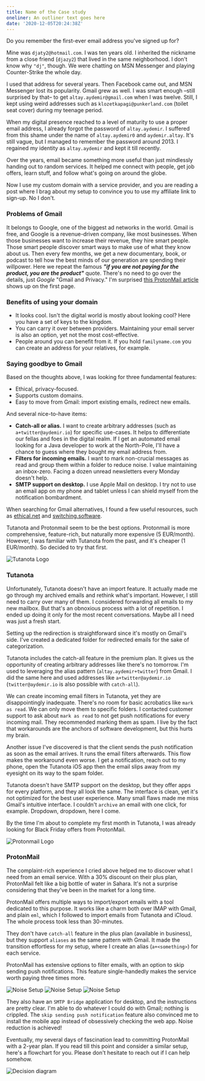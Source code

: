 ```yaml
---
title: Name of the Case study
oneliner: An outliner text goes here
date: '2020-12-05T20:24:38Z'
---
```


Do you remember the first-ever email address you've signed up for?

Mine was `djaty2@hotmail.com`. I was ten years old. I inherited the nickname from a close friend (`djazy2`) that lived in the same neighborhood. I don't know why `"dj"`, though. We were chatting on MSN Messenger and playing Counter-Strike the whole day.

I used that address for several years. Then Facebook came out, and MSN Messenger lost its popularity. Gmail grew as well. I was smart enough –still surprised by that– to get `altay.aydemir@gmail.com` when I was twelve. Still, I kept using weird addresses such as `klozetkapagi@punkerland.com` (toilet seat cover) during my teenage period.

When my digital presence reached to a level of maturity to use a proper email address, I already forgot the password of `altay.aydemir`. I suffered from this shame under the name of `altay.aydemir0` and `aydemir.altay`. It's still vague, but I managed to remember the password around 2013. I regained my identity as `altay.aydemir` and kept it till recently.

Over the years, email became something more useful than just mindlessly handing out to random services. It helped me connect with people, get job offers, learn stuff, and follow what's going on around the globe.

Now I use my custom domain with a service provider, and you are reading a post where I brag about my setup to convince you to use my affiliate link to sign-up. No I don't.

### Problems of Gmail

It belongs to Google, one of the biggest ad networks in the world. Gmail is free, and Google is a revenue-driven company, like most businesses. When those businesses want to increase their revenue, they hire smart people. Those smart people discover smart ways to make use of what they know about us. Then every few months, we get a new documentary, book, or podcast to tell how the best minds of our generation are spending their willpower. Here we repeat the famous **_"if you are not paying for the product, you are the product"_** quote. There's no need to go over the details, just _Google_ "Gmail and Privacy." I'm surprised [this ProtonMail article](https://protonmail.com/posts/google-privacy-problem/) shows up on the first page.

### Benefits of using your domain

- It looks cool. Isn't the digital world is mostly about looking cool? Here you have a set of keys to the kingdom.
- You can carry it over between providers. Maintaining your email server is also an option, yet not the most cost-effective.
- People around you can benefit from it. If you hold `familyname.com` you can create an address for your relatives, for example.

### Saying goodbye to Gmail

Based on the thoughts above, I was looking for three fundamental features:

- Ethical, privacy-focused.
- Supports custom domains.
- Easy to move from Gmail: import existing emails, redirect new emails.

And several nice-to-have items:

- **Catch-all or alias.** I want to create arbitrary addresses (such as `a+twitter@aydemir.io`) for specific use-cases. It helps to differentiate our fellas and foes in the digital realm. If I get an automated email looking for a Java developer to work at the North-Pole, I'll have a chance to guess where they bought my email address from.
- **Filters for incoming emails.** I want to mark non-crucial messages as read and group them within a folder to reduce noise. I value maintaining an inbox-zero. Facing a dozen unread newsletters every Monday doesn't help.
- **SMTP support on desktop.** I use Apple Mail on desktop. I try not to use an email app on my phone and tablet unless I can shield myself from the notification bombardment.

When searching for Gmail alternatives, I found a few useful resources, such as [ethical.net](https://ethical.net/resources/?resource-category=email-services) and [switching.software](https://switching.software/replace/gmail/).

Tutanota and Protonmail seem to be the best options. Protonmail is more comprehensive, feature-rich, but naturally more expensive (5 EUR/month). However, I was familiar with Tutanota from the past, and it's cheaper (1 EUR/month). So decided to try that first.

![Tutanota Logo](/images/posts/email/tutanota.jpg)

### Tutanota

Unfortunately, Tutanota doesn't have an import feature. It actually made me go through my archived emails and rethink what's important. However, I still need to carry over many of them. I considered forwarding all emails to my new mailbox. But that's an obnoxious process with a lot of repetition. I ended up doing it only for the most recent conversations. Maybe all I need was just a fresh start.

Setting up the redirection is straightforward since it's mostly on Gmail's side. I've created a dedicated folder for redirected emails for the sake of categorization.

Tutanota includes the catch-all feature in the premium plan. It gives us the opportunity of creating arbitrary addresses like there's no tomorrow. I'm used to leveraging the alias pattern (`altay.aydemir+twitter`) from Gmail. I did the same here and used addresses like `a+twitter@aydemir.io` (`twitter@aydemir.io` is also possible with `catch-all`).

We can create incoming email filters in Tutanota, yet they are disappointingly inadequate. There's no room for basic acrobatics like `mark as read`. We can only move them to specific folders. I contacted customer support to ask about `mark as read` to not get push notifications for every incoming mail. They recommended marking them as spam. I live by the fact that workarounds are the anchors of software development, but this hurts my brain.

Another issue I've discovered is that the client sends the push notification as soon as the email arrives. It runs the email filters afterwards. This flow makes the workaround even worse. I get a notification, reach out to my phone, open the Tutanota iOS app then the email slips away from my eyesight on its way to the spam folder.

Tutanota doesn't have SMTP support on the desktop, but they offer apps for every platform, and they all look the same. The interface is clean, yet it's not optimized for the best user experience. Many small flaws made me miss Gmail's intuitive interface. I couldn't `archive` an email with one click, for example. Dropdown, dropdown, here I come.

By the time I'm about to complete my first month in Tutanota, I was already looking for Black Friday offers from ProtonMail.

![Protonmail Logo](/images/posts/email/protonmail.jpg)

### ProtonMail

The complaint-rich experience I cried above helped me to discover what I need from an email service. With a 30% discount on their plus plan, ProtonMail felt like a big bottle of water in Sahara. It's not a surprise considering that they've been in the market for a long time.

ProtonMail offers multiple ways to import/export emails with a tool dedicated to this purpose. It works like a charm both over IMAP with Gmail, and plain `eml`, which I followed to import emails from Tutanota and iCloud. The whole process took less than 30-minutes.

They don't have `catch-all` feature in the plus plan (available in business), but they support `aliases` as the same pattern with Gmail. It made the transition effortless for my setup, where I create an alias (`a+<something>`) for each service.

ProtonMail has extensive options to filter emails, with an option to skip sending push notifications. This feature single-handedly makes the service worth paying three times more.

![Noise Setup](/images/posts/email/setup-1.png)
![Noise Setup](/images/posts/email/setup-2.png)
![Noise Setup](/images/posts/email/setup-3.png)

They also have an `SMTP Bridge` application for desktop, and the instructions are pretty clear. I'm able to do whatever I could do with Gmail; nothing is crippled. The `skip sending push notification` feature also convinced me to install the mobile app instead of obsessively checking the web app. Noise reduction is achieved!

Eventually, my several days of fascination lead to committing ProtonMail with a 2-year plan. If you read till this point and consider a similar setup, here's a flowchart for you. Please don't hesitate to reach out if I can help somehow.

![Decision diagram](/images/posts/email/decision-diagram.jpg)

